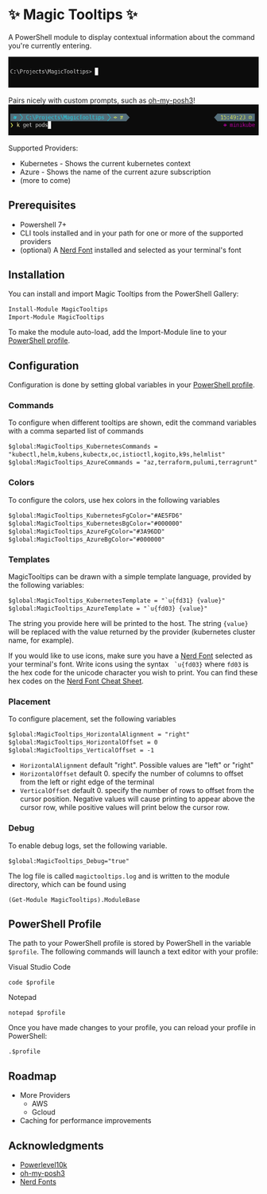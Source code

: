 # ✨ Magic Tooltips ✨

A PowerShell module to display contextual information about the command you're currently entering.

![Magic Tooltips Demo](/media/demo.gif)

Pairs nicely with custom prompts, such as [oh-my-posh3](https://github.com/JanDeDobbeleer/oh-my-posh3)!
![Magic Tooltips with oh-my-posh3](/media/oh-my-posh3.png)


Supported Providers:
- Kubernetes - Shows the current kubernetes context
- Azure - Shows the name of the current azure subscription
- (more to come)

## Prerequisites
- Powershell 7+
- CLI tools installed and in your path for one or more of the supported providers
- (optional) A [Nerd Font](https://www.nerdfonts.com/) installed and selected as your terminal's font

## Installation

You can install and import Magic Tooltips from the PowerShell Gallery:

```pwsh
Install-Module MagicTooltips
Import-Module MagicTooltips
```

To make the module auto-load, add the Import-Module line to your [PowerShell profile](#powershell-profile).

## Configuration

Configuration is done by setting global variables in your [PowerShell profile](#powershell-profile).

### Commands
To configure when different tooltips are shown, edit the command variables with a comma separted list of commands
```pwsh
$global:MagicTooltips_KubernetesCommands = "kubectl,helm,kubens,kubectx,oc,istioctl,kogito,k9s,helmlist"
$global:MagicTooltips_AzureCommands = "az,terraform,pulumi,terragrunt"
```

### Colors
To configure the colors, use hex colors in the following variables
```pwsh
$global:MagicTooltips_KubernetesFgColor="#AE5FD6"
$global:MagicTooltips_KubernetesBgColor="#000000"
$global:MagicTooltips_AzureFgColor="#3A96DD"
$global:MagicTooltips_AzureBgColor="#000000"
```

### Templates
MagicTooltips can be drawn with a simple template language, provided by the following variables:
```pwsh
$global:MagicTooltips_KubernetesTemplate = "`u{fd31} {value}"
$global:MagicTooltips_AzureTemplate = "`u{fd03} {value}"
```

The string you provide here will be printed to the host. The string `{value}` will be replaced with the value returned by the provider (kubernetes cluster name, for example).

If you would like to use icons, make sure you have a [Nerd Font](https://www.nerdfonts.com/) selected as your terminal's font. Write icons using the syntax `` `u{fd03}`` where `fd03` is the hex code for the unicode character you wish to print. You can find these hex codes on the [Nerd Font Cheat Sheet](https://www.nerdfonts.com/cheat-sheet).

### Placement
To configure placement, set the following variables
```pwsh
$global:MagicTooltips_HorizontalAlignment = "right"
$global:MagicTooltips_HorizontalOffset = 0
$global:MagicTooltips_VerticalOffset = -1
```

- `HorizontalAlignment` default "right". Possible values are "left" or "right"
- `HorizontalOffset` default 0. specify the number of columns to offset from the left or right edge of the terminal
- `VerticalOffset` default 0. specify the number of rows to offset from the cursor position. Negative values will cause printing 
to appear above the cursor row, while positive values will print below the cursor row.

### Debug
To enable debug logs, set the following variable.
```pwsh
$global:MagicTooltips_Debug="true"
```
 The log file is called `magictooltips.log` and is written to the module directory, which can be found using
```pwsh
(Get-Module MagicTooltips).ModuleBase
```


## PowerShell Profile

The path to your PowerShell profile is stored by PowerShell in the variable `$profile`. The following commands will launch a text editor with your profile:

Visual Studio Code
```pwsh
code $profile
```

Notepad
```pwsh
notepad $profile
```

Once you have made changes to your profile, you can reload your profile in PowerShell:
```pwsh
.$profile
```

## Roadmap
- More Providers
    - AWS
    - Gcloud
- Caching for performance improvements

## Acknowledgments
- [Powerlevel10k](https://github.com/romkatv/powerlevel10k)
- [oh-my-posh3](https://github.com/JanDeDobbeleer/oh-my-posh3)
- [Nerd Fonts](https://www.nerdfonts.com/)
